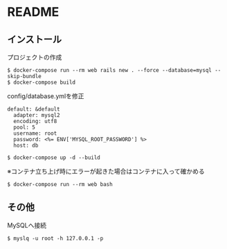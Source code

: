 # README

## インストール
プロジェクトの作成
```
$ docker-compose run --rm web rails new . --force --database=mysql --skip-bundle
$ docker-compose build
```

config/database.ymlを修正
```
default: &default
  adapter: mysql2
  encoding: utf8
  pool: 5
  username: root
  password: <%= ENV['MYSQL_ROOT_PASSWORD'] %>
  host: db
```

```
$ docker-compose up -d --build
```
※コンテナ立ち上げ時にエラーが起きた場合はコンテナに入って確かめる
```
$ docker-compose run --rm web bash
```

## その他
MySQLへ接続
```
$ myslq -u root -h 127.0.0.1 -p
```

